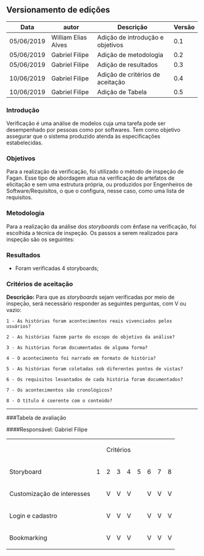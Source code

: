 ## Versionamento de edições
| Data       | autor               | Descrição                          | Versão |
|------------|---------------------|------------------------------------|--------|
| 05/06/2019 | William Elias Alves | Adição de introdução e objetivos   | 0.1    |
| 05/06/2019 | Gabriel Filipe      | Adição de metodologia     | 0.2    |
| 05/06/2019 | Gabriel Filipe      | Adição de resultados     | 0.3    |
| 10/06/2019 | Gabriel Filipe      | Adição de critérios de aceitação     | 0.4    |
| 10/06/2019 | Gabriel Filipe      | Adição de Tabela     | 0.5    |


### Introdução
Verificação é uma análise de modelos cuja uma tarefa pode ser desempenhado por pessoas como por softwares. Tem como objetivo assegurar que o sistema produzido atenda às especificações estabelecidas.

### Objetivos
Para a realização da verificação, foi utilizado o método de inspeção de Fagan. Esse tipo de abordagem atua na verificação de artefatos de elicitação e sem uma estrutura própria, ou produzidos por Engenheiros de Software/Requisitos, o que o configura, nesse caso, como uma lista de requisitos.

### Metodologia
Para a realização da análise dos *storyboards* com ênfase na verificação, foi escolhida a técnica de inspeção.
Os passos a serem realizados para inspeção são os seguintes:

### Resultados

* Foram verificadas 4 storyboards;

### Critérios de aceitação

**Descrição:**
Para que as *storyboards* sejam verificadas por meio de inspeção, será necessário responder as seguintes perguntas, com V ou vazio:

    1 - As histórias foram acontecimentos reais vivenciados pelos usuários?

    2 - As histórias fazem parte do escopo do objetivo da análise?

    3 - As histórias foram documentadas de alguma forma?

    4 - O acontecimento foi narrado em formato de história?

    5 - As histórias foram coletadas sob diferentes pontos de vistas?

    6 - Os requisitos levantados de cada história foram documentados?

    7 - Os acontecimentos são cronológicos?

    8 - O título é coerente com o conteúdo?

***

###Tabela de avaliação

####Responsável: Gabriel Filipe

<table>
    <tr>
        <td></td>
        <td> </td>
        <td colspan="7">
            <p>Critérios</p>
        </td>
    </tr>
    <tr>
        <td >
            <p>Storyboard</p>
        </td>
        <td>
            <p>1</p>
        </td>
        <td>
            <p>2</p>
        </td>
        <td>
            <p>3</p>
        </td>
        <td>
            <p>4</p>
        </td>
        <td>
            <p>5</p>
        </td>
        <td>
            <p>6</p>
        </td>
        <td>
            <p>7</p>
        </td>
        <td>
            <p>8</p>
        </td>
    </tr>
    <tr>
        <td >
            <p>Customização de interesses</p>
        </td>
        <td  >
            <p></p>
        </td>
        <td  >
            <p>V</p>
        </td>
        <td  >
            <p>V</p>
        </td>
        <td  >
            <p>V</p>
        </td>
        <td  >
            <p></p>
        </td>
        <td  >
            <p>V</p>
        </td>
        <td  >
            <p>V</p>
        </td>
        <td  >
            <p>V</p>
        </td>
    </tr>
    <tr>
        <td >
            <p>Login e cadastro</p>
        </td>
        <td  >
            <p></p>
        </td>
        <td  >
            <p>V</p>
        </td>
        <td  >
            <p>V</p>
        </td>
        <td  >
            <p>V</p>
        </td>
        <td  >
            <p></p>
        </td>
        <td  >
            <p>V</p>
        </td>
        <td  >
            <p>V</p>
        </td>
        <td  >
            <p>V</p>
        </td>
    </tr>
    <tr>
        <td >
            <p>Bookmarking</p>
        </td>
        <td  >
            <p></p>
        </td>
        <td  >
            <p>V</p>
        </td>
        <td  >
            <p>V</p>
        </td>
        <td  >
            <p>V</p>
        </td>
        <td  >
            <p></p>
        </td>
        <td  >
            <p>V</p>
        </td>
        <td  >
            <p>V</p>
        </td>
        <td  >
            <p>V</p>
        </td>
    </tr>
</table>

